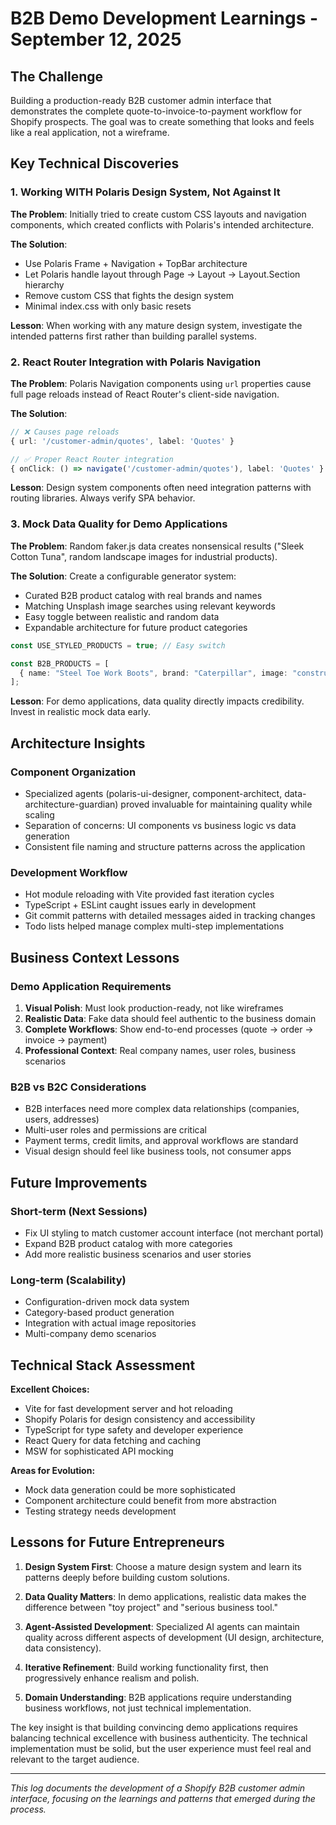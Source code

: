 # B2B Demo Development Learnings - September 12, 2025

## The Challenge
Building a production-ready B2B customer admin interface that demonstrates the complete quote-to-invoice-to-payment workflow for Shopify prospects. The goal was to create something that looks and feels like a real application, not a wireframe.

## Key Technical Discoveries

### 1. Working WITH Polaris Design System, Not Against It
**The Problem**: Initially tried to create custom CSS layouts and navigation components, which created conflicts with Polaris's intended architecture.

**The Solution**: 
- Use Polaris Frame + Navigation + TopBar architecture
- Let Polaris handle layout through Page → Layout → Layout.Section hierarchy
- Remove custom CSS that fights the design system
- Minimal index.css with only basic resets

**Lesson**: When working with any mature design system, investigate the intended patterns first rather than building parallel systems.

### 2. React Router Integration with Polaris Navigation
**The Problem**: Polaris Navigation components using `url` properties cause full page reloads instead of React Router's client-side navigation.

**The Solution**:
```typescript
// ❌ Causes page reloads
{ url: '/customer-admin/quotes', label: 'Quotes' }

// ✅ Proper React Router integration  
{ onClick: () => navigate('/customer-admin/quotes'), label: 'Quotes' }
```

**Lesson**: Design system components often need integration patterns with routing libraries. Always verify SPA behavior.

### 3. Mock Data Quality for Demo Applications
**The Problem**: Random faker.js data creates nonsensical results ("Sleek Cotton Tuna", random landscape images for industrial products).

**The Solution**: Create a configurable generator system:
- Curated B2B product catalog with real brands and names
- Matching Unsplash image searches using relevant keywords
- Easy toggle between realistic and random data
- Expandable architecture for future product categories

```typescript
const USE_STYLED_PRODUCTS = true; // Easy switch

const B2B_PRODUCTS = [
  { name: "Steel Toe Work Boots", brand: "Caterpillar", image: "construction,boots" }
];
```

**Lesson**: For demo applications, data quality directly impacts credibility. Invest in realistic mock data early.

## Architecture Insights

### Component Organization
- Specialized agents (polaris-ui-designer, component-architect, data-architecture-guardian) proved invaluable for maintaining quality while scaling
- Separation of concerns: UI components vs business logic vs data generation
- Consistent file naming and structure patterns across the application

### Development Workflow  
- Hot module reloading with Vite provided fast iteration cycles
- TypeScript + ESLint caught issues early in development
- Git commit patterns with detailed messages aided in tracking changes
- Todo lists helped manage complex multi-step implementations

## Business Context Lessons

### Demo Application Requirements
1. **Visual Polish**: Must look production-ready, not like wireframes
2. **Realistic Data**: Fake data should feel authentic to the business domain
3. **Complete Workflows**: Show end-to-end processes (quote → order → invoice → payment)
4. **Professional Context**: Real company names, user roles, business scenarios

### B2B vs B2C Considerations
- B2B interfaces need more complex data relationships (companies, users, addresses)
- Multi-user roles and permissions are critical
- Payment terms, credit limits, and approval workflows are standard
- Visual design should feel like business tools, not consumer apps

## Future Improvements

### Short-term (Next Sessions)
- Fix UI styling to match customer account interface (not merchant portal)
- Expand B2B product catalog with more categories
- Add more realistic business scenarios and user stories

### Long-term (Scalability)
- Configuration-driven mock data system
- Category-based product generation
- Integration with actual image repositories
- Multi-company demo scenarios

## Technical Stack Assessment

**Excellent Choices:**
- Vite for fast development server and hot reloading
- Shopify Polaris for design consistency and accessibility
- TypeScript for type safety and developer experience
- React Query for data fetching and caching
- MSW for sophisticated API mocking

**Areas for Evolution:**
- Mock data generation could be more sophisticated
- Component architecture could benefit from more abstraction
- Testing strategy needs development

## Lessons for Future Entrepreneurs

1. **Design System First**: Choose a mature design system and learn its patterns deeply before building custom solutions.

2. **Data Quality Matters**: In demo applications, realistic data makes the difference between "toy project" and "serious business tool."

3. **Agent-Assisted Development**: Specialized AI agents can maintain quality across different aspects of development (UI design, architecture, data consistency).

4. **Iterative Refinement**: Build working functionality first, then progressively enhance realism and polish.

5. **Domain Understanding**: B2B applications require understanding business workflows, not just technical implementation.

The key insight is that building convincing demo applications requires balancing technical excellence with business authenticity. The technical implementation must be solid, but the user experience must feel real and relevant to the target audience.

---

*This log documents the development of a Shopify B2B customer admin interface, focusing on the learnings and patterns that emerged during the process.*